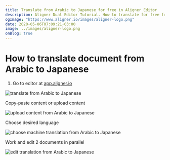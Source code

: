 ```yaml
---
title: Translate from Arabic to Japanese for free in Aligner Editor
description: Aligner Dual Editor Tutorial. How to translate for free from Arabic to Japanese. Aligner is multilingual document management platform. 
ogImage: "https://www.aligner.io/images/aligner-logo.png"
date: 2020-05-06T07:09:21+03:00
image: ../images/aligner-logo.png
onBlog: true
---
```


# How to translate document from Arabic to Japanese

1. Go to editor at [app.aligner.io](https://app.aligner.io "Aligner App web page")

![translate from Arabic to Japanese](../aligner-blank-editor.png "translate from Arabic to Japanese")

Copy-paste content or upload content

![upload content from Arabic to Japanese](../aligner-uploaded-document.png "upload content from Arabic to Japanese")

Choose desired language

![choose machine translation from Arabic to Japanese](../aligner-language-dropdown.png "choose machine translation from Arabic to Japanese")

Work and edit 2 documents in parallel

![edit translation from Arabic to Japanese](../aligner-double-sitded-editor.png "edit translation from Arabic to Japanese")

